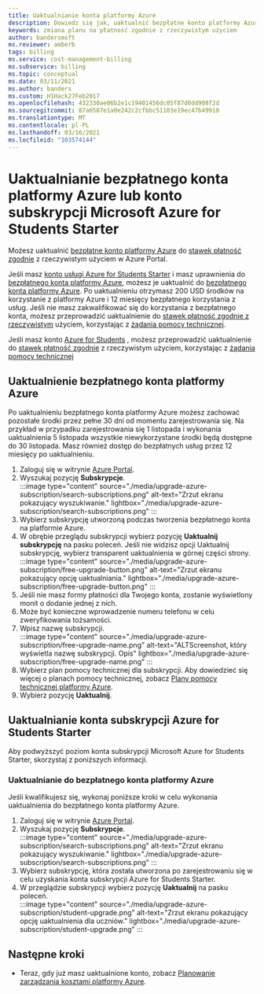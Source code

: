 ```yaml
---
title: Uaktualnianie konta platformy Azure
description: Dowiedz się jak, uaktualnić bezpłatne konto platformy Azure lub konto subskrypcji Microsoft Azure for Students Starter. Zobacz dodatkowe informacje o planach pomocy technicznej platformy Azure.
keywords: zmiana planu na płatność zgodnie z rzeczywistym użyciem
author: bandersmsft
ms.reviewer: amberb
tags: billing
ms.service: cost-management-billing
ms.subservice: billing
ms.topic: conceptual
ms.date: 03/11/2021
ms.author: banders
ms.custom: H1Hack27Feb2017
ms.openlocfilehash: 432330ae06b2e1c19401456dc05f87d0dd908f2d
ms.sourcegitcommit: 87a6587e1a0e242c2cfbbc51103e19ec47b49910
ms.translationtype: MT
ms.contentlocale: pl-PL
ms.lasthandoff: 03/16/2021
ms.locfileid: "103574144"
---
```

# <a name="upgrade-your-azure-free-account-or-azure-for-students-starter-account"></a>Uaktualnianie bezpłatnego konta platformy Azure lub konto subskrypcji Microsoft Azure for Students Starter

Możesz uaktualnić [bezpłatne konto platformy Azure](https://azure.microsoft.com/free/) do [stawek płatność zgodnie](https://azure.microsoft.com/offers/ms-azr-0003p/) z rzeczywistym użyciem w Azure Portal.

Jeśli masz [konto usługi Azure for Students Starter](https://azure.microsoft.com/offers/ms-azr-0144p/) i masz uprawnienia do [bezpłatnego konta platformy Azure](https://azure.microsoft.com/free/), możesz je uaktualnić do [bezpłatnego konta platformy Azure](https://azure.microsoft.com/free/). Po uaktualnieniu otrzymasz 200 USD środków na korzystanie z platformy Azure i 12 miesięcy bezpłatnego korzystania z usług. Jeśli nie masz zakwalifikować się do korzystania z bezpłatnego konta, możesz przeprowadzić uaktualnienie do [stawek płatność zgodnie z rzeczywistym](https://azure.microsoft.com/offers/ms-azr-0003p/) użyciem, korzystając z [żądania pomocy technicznej](https://go.microsoft.com/fwlink/?linkid=2083458).

Jeśli masz konto [Azure for Students](https://azure.microsoft.com/offers/ms-azr-0170p/) , możesz przeprowadzić uaktualnienie do [stawek płatność zgodnie](https://azure.microsoft.com/offers/ms-azr-0003p/) z rzeczywistym użyciem, korzystając z [żądania pomocy technicznej](https://go.microsoft.com/fwlink/?linkid=2083458)

<a id="freetrial"></a>

## <a name="upgrade-your-azure-free-account"></a>Uaktualnienie bezpłatnego konta platformy Azure

Po uaktualnieniu bezpłatnego konta platformy Azure możesz zachować pozostałe środki przez pełne 30 dni od momentu zarejestrowania się. Na przykład w przypadku zarejestrowania się 1 listopada i wykonania uaktualnienia 5 listopada wszystkie niewykorzystane środki będą dostępne do 30 listopada. Masz również dostęp do bezpłatnych usług przez 12 miesięcy po uaktualnieniu.

1. Zaloguj się w witrynie [Azure Portal](https://portal.azure.com).
1. Wyszukaj pozycję **Subskrypcje**.  
    :::image type="content" source="./media/upgrade-azure-subscription/search-subscriptions.png" alt-text="Zrzut ekranu pokazujący wyszukiwanie." lightbox="./media/upgrade-azure-subscription/search-subscriptions.png" :::
1. Wybierz subskrypcję utworzoną podczas tworzenia bezpłatnego konta na platformie Azure.
1. W obrębie przeglądu subskrypcji wybierz pozycję **Uaktualnij subskrypcję** na pasku poleceń. Jeśli nie widzisz opcji Uaktualnij subskrypcję, wybierz transparent uaktualnienia w górnej części strony.  
    :::image type="content" source="./media/upgrade-azure-subscription/free-upgrade-button.png" alt-text="Zrzut ekranu pokazujący opcję uaktualniania." lightbox="./media/upgrade-azure-subscription/free-upgrade-button.png" :::
1. Jeśli nie masz formy płatności dla Twojego konta, zostanie wyświetlony monit o dodanie jednej z nich.
1. Może być konieczne wprowadzenie numeru telefonu w celu zweryfikowania tożsamości.
1. Wpisz nazwę subskrypcji.  
     :::image type="content" source="./media/upgrade-azure-subscription/free-upgrade-name.png" alt-text="ALTScreenshot, który wyświetla nazwę subskrypcji. Opis" lightbox="./media/upgrade-azure-subscription/free-upgrade-name.png" :::
1. Wybierz plan pomocy technicznej dla subskrypcji. Aby dowiedzieć się więcej o planach pomocy technicznej, zobacz [Plany pomocy technicznej platformy Azure](https://azure.microsoft.com/us/support/plans/).
1. Wybierz pozycję **Uaktualnij**.

<a id="student"></a>

## <a name="upgrade-your-azure-for-students-starter-account"></a>Uaktualnianie konta subskrypcji Azure for Students Starter

Aby podwyższyć poziom konta subskrypcji Microsoft Azure for Students Starter, skorzystaj z poniższych informacji.

### <a name="upgrade-to-an-azure-free-account"></a>Uaktualnianie do bezpłatnego konta platformy Azure

Jeśli kwalifikujesz się, wykonaj poniższe kroki w celu wykonania uaktualnienia do bezpłatnego konta platformy Azure.

1. Zaloguj się w witrynie [Azure Portal](https://portal.azure.com).
1. Wyszukaj pozycję **Subskrypcje**.  
    :::image type="content" source="./media/upgrade-azure-subscription/search-subscriptions.png" alt-text="Zrzut ekranu pokazujący wyszukiwanie." lightbox="./media/upgrade-azure-subscription/search-subscriptions.png" :::
1. Wybierz subskrypcję, która została utworzona po zarejestrowaniu się w celu uzyskania konta subskrypcji Azure for Students Starter.
1. W przeglądzie subskrypcji wybierz pozycję **Uaktualnij** na pasku poleceń.  
    :::image type="content" source="./media/upgrade-azure-subscription/student-upgrade.png" alt-text="Zrzut ekranu pokazujący opcję uaktualnienia dla uczniów." lightbox="./media/upgrade-azure-subscription/student-upgrade.png" :::

## <a name="next-steps"></a>Następne kroki

- Teraz, gdy już masz uaktualnione konto, zobacz [Planowanie zarządzania kosztami platformy Azure](../understand/plan-manage-costs.md).
